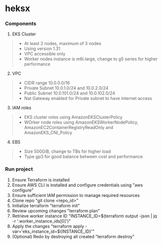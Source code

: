 # heksx  
### Components  
1. EKS Cluster  
>- At least 2 nodes, maximum of 3 nodes  
>- Using version 1.31  
>- VPC accessible only  
>- Worker nodes instance is m6i.large, change to g5 series for higher performance  
  
2. VPC  
>- CIDR range 10.0.0.0/16  
>- Private Subnet 10.0.1.0/24 and 10.0.2.0/24  
>- Public Subnet 10.0.101.0/24 and 10.0.102.0/24  
>- Nat Gateway enabled for Private subnet to have internet access  
  
3. IAM roles  
>- EKS cluster roles using AmazonEKSClusterPolicy  
>- WOrker node roles using AmazonEKSWorkerNodePolicy, AmazonEC2ContainerRegistryReadOnly and AmazonEKS_CNI_Policy  
  
4. EBS  
>- Size 500GiB, change to TBs for higher load  
>- Type gp3 for good balance between cost and performance  
  
### Run project  
1. Ensure Terraform is installed  
2. Ensure AWS CLI is installed and configure credentials using "aws configure"  
3. Ensure sufficient IAM permission to manage required resources  
4. Clone repo "git clone <repo_id>"  
5. Initialize terraform "terraform init"  
6. Review upcoming changes "terraform plan"  
7. Retrieve worker instance ID "INSTANCE_ID=$(terraform output -json | jq -r '.worker_instance_ids[0]')"
7. Apply the changes "terraform apply -var='eks_instance_id=${INSTANCE_ID}'"  
8. (Optional) Redo by destroying all created "terraform destroy"  
